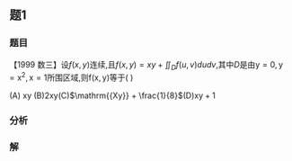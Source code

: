 ## 题1
### 题目
【1999 数三】设$f( {x, y})$连续,且$f( {x, y})  = {xy} + {\iint }_{D}f( {u, v}) {dudv}$,其中$D$是由$\mathrm{y} = 0,\mathrm{y} = {\mathrm{x}}^{2},\mathrm{x} = 1$所围区域,则$\mathrm{f}( {\mathrm{x},\mathrm{y}})$等于(   )

(A) xy (B)$2\mathrm{{xy}}$(C)$\mathrm{{Xy}} + \frac{1}{8}$(D)$\mathrm{{xy}} + 1$
### 分析

### 解